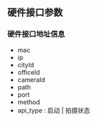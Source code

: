 ## 硬件接口参数

### 硬件接口地址信息

- mac
- ip
- cityId
- officeId
- cameraId
- path
- port
- method
- api_type : 启动 | 拍摄状态
